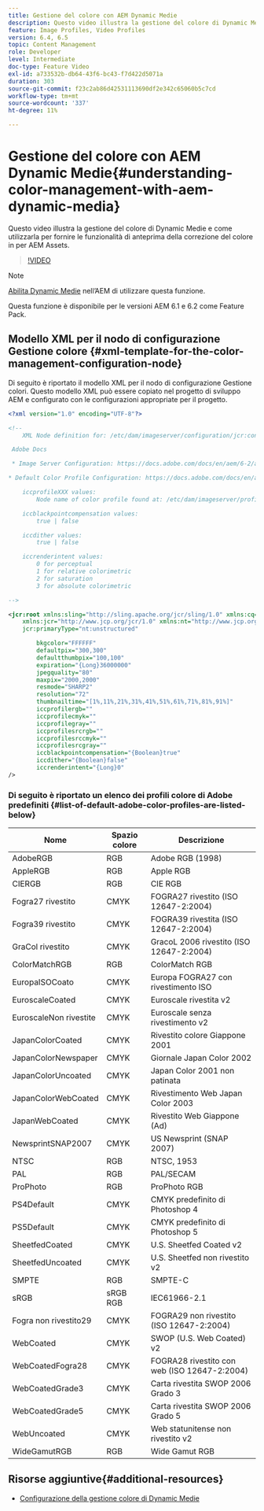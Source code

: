 ```yaml
---
title: Gestione del colore con AEM Dynamic Medie
description: Questo video illustra la gestione del colore di Dynamic Medie e come utilizzarla per fornire le funzionalità di anteprima della correzione del colore in per AEM Assets.
feature: Image Profiles, Video Profiles
version: 6.4, 6.5
topic: Content Management
role: Developer
level: Intermediate
doc-type: Feature Video
exl-id: a733532b-db64-43f6-bc43-f7d422d5071a
duration: 303
source-git-commit: f23c2ab86d42531113690df2e342c65060b5c7cd
workflow-type: tm+mt
source-wordcount: '337'
ht-degree: 11%

---
```


# Gestione del colore con AEM Dynamic Medie{#understanding-color-management-with-aem-dynamic-media}

Questo video illustra la gestione del colore di Dynamic Medie e come utilizzarla per fornire le funzionalità di anteprima della correzione del colore in per AEM Assets.

>[!VIDEO](https://video.tv.adobe.com/v/16792?quality=12&learn=on)

>[!NOTE]
>
>[Abilita Dynamic Medie](https://experienceleague.adobe.com/docs/experience-manager-release-information/aem-release-updates/previous-updates/aem-previous-versions.html?lang=it) nell’AEM di utilizzare questa funzione.

Questa funzione è disponibile per le versioni AEM 6.1 e 6.2 come Feature Pack.

## Modello XML per il nodo di configurazione Gestione colore {#xml-template-for-the-color-management-configuration-node}

Di seguito è riportato il modello XML per il nodo di configurazione Gestione colori. Questo modello XML può essere copiato nel progetto di sviluppo AEM e configurato con le configurazioni appropriate per il progetto.

```xml
<?xml version="1.0" encoding="UTF-8"?>

<!--
    XML Node definition for: /etc/dam/imageserver/configuration/jcr:content/settings

 Adobe Docs

 * Image Server Configuration: https://docs.adobe.com/docs/en/aem/6-2/administer/content/dynamic-media/config-dynamic.html#Configuring%20Dynamic%20Media%20Image%20Settings

* Default Color Profile Configuration: https://docs.adobe.com/docs/en/aem/6-1/administer/content/dynamic-media/config-dynamic.html#Configuring%20the%20default%20color%20profiles

    iccprofileXXX values:
        Node name of color profile found at: /etc/dam/imageserver/profiles

    iccblackpointcompensation values:
        true | false

    iccdither values:
        true | false

    iccrenderintent values:
        0 for perceptual
        1 for relative colorimetric
        2 for saturation
        3 for absolute colorimetric

-->

<jcr:root xmlns:sling="http://sling.apache.org/jcr/sling/1.0" xmlns:cq="http://www.day.com/jcr/cq/1.0"
    xmlns:jcr="http://www.jcp.org/jcr/1.0" xmlns:nt="http://www.jcp.org/jcr/nt/1.0"
    jcr:primaryType="nt:unstructured"

        bkgcolor="FFFFFF"
        defaultpix="300,300"
        defaultthumbpix="100,100"
        expiration="{Long}36000000"
        jpegquality="80"
        maxpix="2000,2000"
        resmode="SHARP2"
        resolution="72"
        thumbnailtime="[1%,11%,21%,31%,41%,51%,61%,71%,81%,91%]"
        iccprofilergb=""
        iccprofilecmyk=""
        iccprofilegray=""
        iccprofilesrcrgb=""
        iccprofilesrccmyk=""
        iccprofilesrcgray=""
        iccblackpointcompensation="{Boolean}true"
        iccdither="{Boolean}false"
        iccrenderintent="{Long}0"
/>
```

### Di seguito è riportato un elenco dei profili colore di Adobe predefiniti {#list-of-default-adobe-color-profiles-are-listed-below}

| Nome | Spazio colore | Descrizione |
| ------------------- | ---------- | ------------------------------------- |
| AdobeRGB | RGB | Adobe RGB (1998) |
| AppleRGB | RGB | Apple RGB |
| CIERGB | RGB | CIE RGB |
| Fogra27 rivestito | CMYK | FOGRA27 rivestito (ISO 12647-2:2004) |
| Fogra39 rivestito | CMYK | FOGRA39 rivestita (ISO 12647-2:2004) |
| GraCol rivestito | CMYK | GracoL 2006 rivestito (ISO 12647-2:2004) |
| ColorMatchRGB | RGB | ColorMatch RGB |
| EuropaISOCoato | CMYK | Europa FOGRA27 con rivestimento ISO |
| EuroscaleCoated | CMYK | Euroscale rivestita v2 |
| EuroscaleNon rivestite | CMYK | Euroscale senza rivestimento v2 |
| JapanColorCoated | CMYK | Rivestito colore Giappone 2001 |
| JapanColorNewspaper | CMYK | Giornale Japan Color 2002 |
| JapanColorUncoated | CMYK | Japan Color 2001 non patinata |
| JapanColorWebCoated | CMYK | Rivestimento Web Japan Color 2003 |
| JapanWebCoated | CMYK | Rivestito Web Giappone (Ad) |
| NewsprintSNAP2007 | CMYK | US Newsprint (SNAP 2007) |
| NTSC | RGB | NTSC, 1953 |
| PAL | RGB | PAL/SECAM |
| ProPhoto | RGB | ProPhoto RGB |
| PS4Default | CMYK | CMYK predefinito di Photoshop 4 |
| PS5Default | CMYK | CMYK predefinito di Photoshop 5 |
| SheetfedCoated | CMYK | U.S. Sheetfed Coated v2 |
| SheetfedUncoated | CMYK | U.S. Sheetfed non rivestito v2 |
| SMPTE | RGB | SMPTE-C |
| sRGB | sRGB RGB | IEC61966-2.1 |
| Fogra non rivestito29 | CMYK | FOGRA29 non rivestito (ISO 12647-2:2004) |
| WebCoated | CMYK | SWOP (U.S. Web Coated) v2 |
| WebCoatedFogra28 | CMYK | FOGRA28 rivestito con web (ISO 12647-2:2004) |
| WebCoatedGrade3 | CMYK | Carta rivestita SWOP 2006 Grado 3 |
| WebCoatedGrade5 | CMYK | Carta rivestita SWOP 2006 Grado 5 |
| WebUncoated | CMYK | Web statunitense non rivestito v2 |
| WideGamutRGB | RGB | Wide Gamut RGB |

## Risorse aggiuntive{#additional-resources}

* [Configurazione della gestione colore di Dynamic Medie](https://helpx.adobe.com/experience-manager/6-5/assets/using/config-dynamic.html#ConfiguringDynamicMediaColorManagement)
